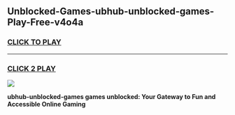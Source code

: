 
## Unblocked-Games-ubhub-unblocked-games-Play-Free-v4o4a
<h3>
<a href="https://premium76.site?title=ubhub-unblocked-games&ref=20M">CLICK TO PLAY</a></h3>
<hr>

<h3>
<a href="https://premium76.site?title=ubhub-unblocked-games&ref=20M">CLICK 2 PLAY</a>
  
</h3>

<a href="https://premium76.site?title=ubhub-unblocked-games&ref=19M"><img src="https://clearcache.store/games.png"></a>


**ubhub-unblocked-games games unblocked: Your Gateway to Fun and Accessible Online Gaming**
